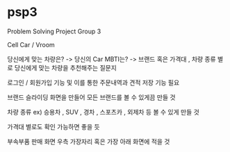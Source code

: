 # psp3
Problem Solving Project Group 3

Cell Car / Vroom

당신에게 맞는 차량은? -> 당신의 Car MBTI는?
-> 브랜드 혹은 가격대 , 차량 종류 별로 당신에게 맞는 차량을 추천해주는 질문지

로그인 / 회원가입 기능 및 이를 통한 주문내역과 견적 저장 기능 필요

브랜드 슬라이딩 화면을 만들어 모든 브랜드를 볼 수 있게끔 만들 것

차량 종류 ex) 승용차 , SUV , 경차 , 스포츠카 , 외제차 등 볼 수 있게 만들 것

가격대 별로도 확인 가능하면 좋을 듯

부속부품 판매 화면 우측 가장자리 혹은 가장 아래 화면에 적을 것

